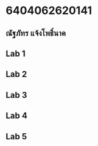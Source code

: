 # 6404062620141
## ณัฐภัทร แจ้งโพธิ์นาค
 
## Lab 1
 
## Lab 2
 
 
## Lab 3
 
 
## Lab 4
 
 
## Lab 5
 
